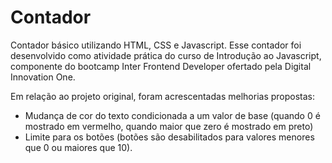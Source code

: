 # Contador
Contador básico utilizando HTML, CSS e Javascript. Esse contador foi desenvolvido como atividade prática do curso de Introdução ao Javascript, componente do bootcamp Inter Frontend Developer ofertado pela Digital Innovation One.

Em relação ao projeto original, foram acrescentadas melhorias propostas:

* Mudança de cor do texto condicionada a um valor de base (quando 0 é mostrado em vermelho, quando maior que zero é mostrado em preto)
* Limite para os botões (botões são desabilitados para valores menores que 0 ou maiores que 10).
